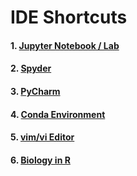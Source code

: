 # IDE Shortcuts

#### 1. [ Jupyter Notebook / Lab ](https://github.com/mrzResearchArena/IDE-Shortcuts/blob/master/JupyterNotebook.md) 
#### 2. [ Spyder ](https://github.com/mrzResearchArena/IDE-Shortcuts/blob/master/Spyder.md)
#### 3. [ PyCharm ](https://github.com/mrzResearchArena/IDE-Shortcuts/blob/master/PyCharm.md)
#### 4. [ Conda Environment ](https://github.com/mrzResearchArena/IDE-Shortcuts/blob/master/conda.md)
#### 5. [ vim/vi Editor ](https://github.com/mrzResearchArena/IDE-Shortcuts/blob/master/vim.md)
#### 6. [ Biology in R ](https://github.com/mrzResearchArena/IDE-Shortcuts/blob/master/R.md)
